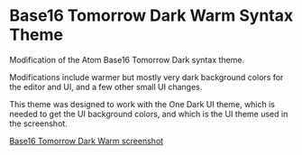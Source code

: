 # Base16 Tomorrow Dark Warm Syntax Theme

Modification of the Atom Base16 Tomorrow Dark syntax theme.

Modifications include warmer but mostly very dark background colors for the
editor and UI, and a few other small UI changes.

This theme was designed to work with the One Dark UI theme, which is needed to
get the UI background colors, and which is the UI theme used in the screenshot.

[Base16 Tomorrow Dark Warm screenshot](https://drive.google.com/file/d/1ReX-TYC5TjQhEStnujyGjC1CWBnh2Vzr/view?usp=sharing)
